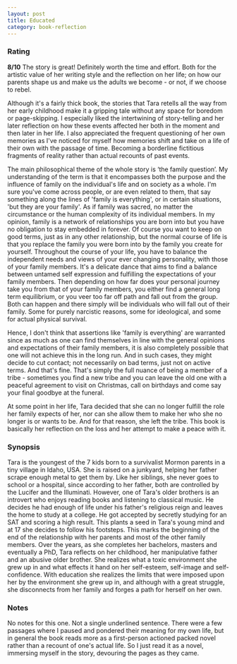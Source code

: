 ```yaml
---
layout: post
title: Educated
category: book-reflection
---
```


### Rating
**8/10**
The story is great! Definitely worth the time and effort. Both for the artistic value of her writing style and the reflection on her life; on how our parents shape us and make us the adults we become - or not, if we choose to rebel. 

Although it's a fairly thick book, the stories that Tara retells all the way from her early childhood make it a gripping tale without any space for boredom or page-skipping. I especially liked the intertwining of story-telling and her later reflection on how these events affected her both in the moment and then later in her life. I also appreciated the frequent questioning of her own memories as I've noticed for myself how memories shift and take on a life of their own with the passage of time. Becoming a borderline fictitious fragments of reality rather than actual recounts of past events.

The main philosophical theme of the whole story is ‘the family question’. My understanding of the term is that it encompasses both the purpose and the influence of family on the individual's life and on society as a whole. I'm sure you've come across people, or are even related to them, that say something along the lines of 'family is everything', or in certain situations, 'but they are your family'. As if family was sacred, no matter the circumstance or the human complexity of its individual members. In my opinion, family is a network of relationships you are born into but you have no obligation to stay embedded in forever. Of course you want to keep on good terms, just as in any other relationship, but the normal course of life is that you replace the family you were born into by the family you create for yourself. Throughout the course of your life, you have to balance the independent needs and views of your ever changing personality, with those of your family members. It's a delicate dance that aims to find a balance between untamed self expression and fulfilling the expectations of your family members. Then depending on how far does your personal journey take you from that of your family members, you either find a general long term equilibrium, or you veer too far off path and fall out from the group. Both can happen and there simply will be individuals who will fall out of their family. Some for purely narcistic reasons, some for ideological, and some for actual physical survival. 

Hence, I don't think that assertions like 'family is everything' are warranted since as much as one can find themselves in line with the general opinions and expectations of their family members, it is also completely possible that one will not achieve this in the long run. And in such cases, they might decide to cut contact; not necessarily on bad terms, just not on active terms. And that's fine. That's simply the full nuance of being a member of a tribe - sometimes you find a new tribe and you can leave the old one with a peaceful agreement to visit on Christmas, call on birthdays and come say your final goodbye at the funeral.

At some point in her life, Tara decided that she can no longer fulfill the role her family expects of her, nor can she allow them to make her who she no longer is or wants to be. And for that reason, she left the tribe. This book is basically her reflection on the loss and her attempt to make a peace with it.

### Synopsis
Tara is the youngest of the 7 kids born to a survivalist Mormon parents in a tiny village in Idaho, USA. She is raised on a junkyard, helping her father scrape enough metal to get them by. Like her siblings, she never goes to school or a hospital, since according to her father, both are controlled by the Lucifer and the Illuminati. However, one of Tara's older brothers is an introvert who enjoys reading books and listening to classical music. He decides he had enough of life under his father's religious reign and leaves the home to study at a college. He got accepted by secretly studying for an SAT and scoring a high result. This plants a seed in Tara's young mind and at 17 she decides to follow his footsteps. This marks the beginning of the end of the relationship with her parents and most of the other family members. Over the years, as she completes her bachelors, masters and eventually a PhD, Tara reflects on her childhood, her manipulative father and an abusive older brother. She realizes what a toxic environment she grew up in and what effects it hand on her self-esteem, self-image and self-confidence. With education she realizes the limits that were imposed upon her by the environment she grew up in, and although with a great struggle, she disconnects from her family and forges a path for herself on her own.

### Notes
No notes for this one. Not a single underlined sentence. There were a few passages where I paused and pondered their meaning for my own life, but in general the book reads more as a first-person actioned packed novel rather than a recount of one's actual life. So I just read it as a novel, immersing myself in the story, devouring the pages as they came. 